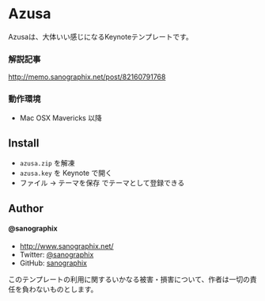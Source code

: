 Azusa
=============

Azusaは、大体いい感じになるKeynoteテンプレートです。

### 解説記事

<http://memo.sanographix.net/post/82160791768>

### 動作環境

- Mac OSX Mavericks 以降

## Install

- `azusa.zip` を解凍
- `azusa.key` を Keynote で開く
- ファイル -> テーマを保存 でテーマとして登録できる

## Author

#### @sanographix

* <http://www.sanographix.net/>
* Twitter: [@sanographix](https://twitter.com/sanographix)
* GitHub: [sanographix](https://github.com/sanographix)

このテンプレートの利用に関するいかなる被害・損害について、作者は一切の責任を負わないものとします。
